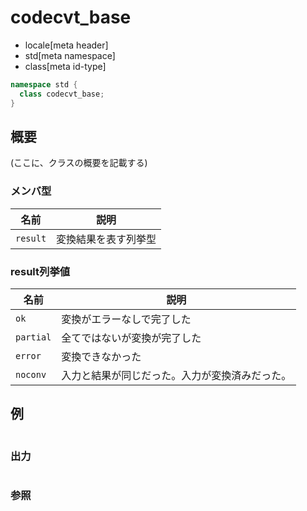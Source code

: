 # codecvt_base
* locale[meta header]
* std[meta namespace]
* class[meta id-type]

```cpp
namespace std {
  class codecvt_base;
}
```

## 概要
(ここに、クラスの概要を記載する)

### メンバ型

| 名前 | 説明 |
|---------------------|--------------------------------|
| `result` | 変換結果を表す列挙型 |

### result列挙値

| 名前 | 説明 |
|----------------------|-----------------------------------------------------------------------|
| `ok` | 変換がエラーなしで完了した |
| `partial` | 全てではないが変換が完了した |
| `error` | 変換できなかった |
| `noconv` | 入力と結果が同じだった。入力が変換済みだった。 |


## 例
```cpp
```

### 出力
```
```

### 参照
